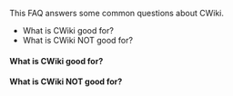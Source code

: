 This FAQ answers some common questions about CWiki.

* What is CWiki good for?
* What is CWiki NOT good for?

#### What is CWiki good for? ####
#### What is CWiki NOT good for? ###